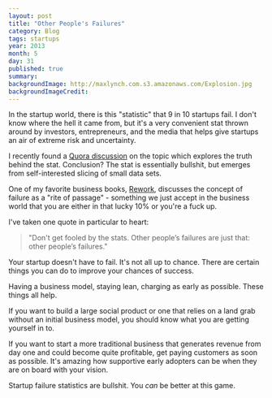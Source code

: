 ```yaml
---
layout: post
title: "Other People's Failures"
category: Blog
tags: startups
year: 2013
month: 5
day: 31
published: true
summary:
backgroundImage: http://maxlynch.com.s3.amazonaws.com/Explosion.jpg
backgroundImageCredit: 
---
```


In the startup world, there is this "statistic" that 9 in 10 startups fail. I don't know where the hell it came from, but it's a very convenient stat thrown around by investors, entrepreneurs, and the media that helps give startups an air of extreme risk and uncertainty.

I recently found a [Quora discussion](http://www.quora.com/What-is-the-truth-behind-9-out-of-10-startups-fail) on the topic which explores the truth behind the stat. Conclusion? The stat is essentially bullshit, but emerges from self-interested slicing of small data sets.

One of my favorite business books, [Rework](http://37signals.com/rework), discusses the concept of failure as a "rite of passage" - something we just accept in the business world that you are either in that lucky 10% or you're a fuck up.

I've taken one quote in particular to heart: 

> "Don't get fooled by the stats. Other people’s failures are just that: other people’s failures."

Your startup doesn't have to fail. It's not all up to chance. There are certain things you can do to improve your chances of success.

Having a business model, staying lean, charging as early as possible. These things all help.

If you want to build a large social product or one that relies on a land grab without an initial business model, you should know what you are getting yourself in to.

If you want to start a more traditional business that generates revenue from day one and could become quite profitable, get paying customers as soon as possible. It's amazing how supportive early adopters can be when they are on board with your vision.

Startup failure statistics are bullshit. You *can* be better at this game.


